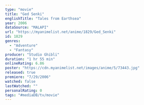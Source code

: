 ```yaml
---
type: "movie"
title: "Ged Senki"
englishTitle: "Tales from Earthsea"
year: 2006
dataSource: "MALAPI"
url: "https://myanimelist.net/anime/1829/Ged_Senki"
id: 1829
genres: 
  - "Adventure"
  - "Fantasy"
producer: "Studio Ghibli"
duration: "1 hr 55 min"
onlineRating: 6.86
poster: "https://cdn.myanimelist.net/images/anime/5/73443.jpg"
released: true
premiere: "7/29/2006"
watched: false
lastWatched: ""
personalRating: 0
tags: "#mediaDB/tv/movie"
---
```

